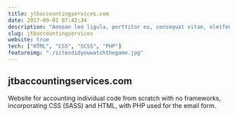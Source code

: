 ```yaml
---
title: jtbaccountingservices.com
date: 2017-09-01 07:42:34
description: "Aenean leo ligula, porttitor eu, consequat vitae, eleifend ac, enim. Aliquam lorem ante, dapibus in, viverra quis, feugiat a, tellus. Phasellus viverra nulla ut metus varius laoreet."
slug: jtbaccountingservices
website: true
tech: ["HTML", "CSS", "SCSS", "PHP"]
featureimg: "./sitesdidyouwatchthegame.jpg"
---
```


## jtbaccountingservices.com

Website for accounting individual code from scratch with no frameworks, incorporating CSS (SASS) and HTML, with PHP used for the email form.